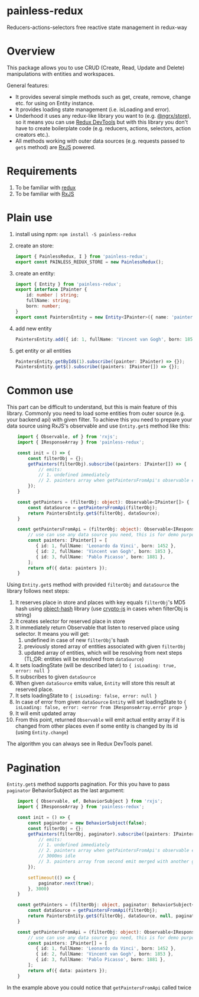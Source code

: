 # painless-redux
Reducers-actions-selectors free reactive state management in redux-way

# Overview
This package allows you to use CRUD (Create, Read, Update and Delete) manipulations with entities and workspaces.

General features:
- It provides several simple methods such as get, create, remove, change etc. for using on Entity instance.
- It provides loading state management (i.e. isLoading and error).
- Underhood it uses any redux-like library you want to (e.g. [@ngrx/store](https://github.com/ngrx/platform)), so it means you can use [Redux DevTools](https://chrome.google.com/webstore/detail/redux-devtools/lmhkpmbekcpmknklioeibfkpmmfibljd?hl=ru) but with this library you don't have to create boilerplate code (e.g. reducers, actions, selectors, action creators etc.).
- All methods working with outer data sources (e.g. requests passed to `get$` method) are [RxJS](https://github.com/ReactiveX/rxjs) powered.

# Requirements
1. To be familiar with [redux](https://github.com/reduxjs/redux)
2. To be familiar with [RxJS](https://github.com/ReactiveX/rxjs)

# Plain use

1. install using npm:
	`npm install -S painless-redux`

2. create an store:
    ```typescript
	import { PainlessRedux, I } from 'painless-redux';
    export const PAINLESS_REDUX_STORE = new PainlessRedux();
    ```

2. create an entity:
	```typescript
	import { Entity } from 'painless-redux';
	export interface IPainter {
		id: number | string;
		fullName: string;
		born: number;
	}
	export const PaintersEntity = new Entity<IPainter>({ name: 'painters' });
	```

3. add new entity
    ```typescript
   PaintersEntity.add({ id: 1, fullName: 'Vincent van Gogh', born: 1853 });
    ```
4. get entity or all entities
    ```typescript
    PaintersEntity.getById$(1).subscribe((painter: IPainter) => {});
    PaintersEntity.get$().subscribe((painters: IPainter[]) => {});
    ```
# Common use

This part can be difficult to understand, but this is main feature of this library.
Commonly you need to load some entities from outer source (e.g. your backend api) with given filter. To achieve this you need to prepare your data source using RxJS's observable and use `Entity.get$` method like this:


```typescript
    import { Observable, of } from 'rxjs';
    import { IResponseArray } from 'painless-redux';

    const init = () => {
        const filterObj = {};
        getPainters(filterObj).subscribe((painters: IPainter[]) => {
            // emits:
            // 1. undefined immediately
            // 2. painters array when getPaintersFromApi's observable emits.
        });
    }

    const getPainters = (filterObj: object): Observable<IPainter[]> {
        const dataSource = getPaintersFromApi(filterObj);
        return PaintersEntity.get$(filterObj, dataSource);
    }

    const getPaintersFromApi = (filterObj: object): Observable<IResponseArray<IPainter>> => {
        // use can use any data source you need, this is for demo purposes.
        const painters: IPainter[] = [
           { id: 1, fullName: 'Leonardo da Vinci', born: 1452 },
           { id: 2, fullName: 'Vincent van Gogh', born: 1853 },
           { id: 3, fullName: 'Pablo Picasso', born: 1881 },
        ];
        return of({ data: painters });
    }
```

Using `Entity.get$` method with provided `filterObj` and `dataSource` the library follows next steps:
1. It reserves place in store and places with key equals `filterObj`'s MD5 hash using [object-hash](https://github.com/puleos/object-hash/) library (use [crypto-js](https://github.com/brix/crypto-js) in cases when filterObj is string)
2. It creates selector for reserved place in store
3. It immediately return Observable that listen to reserved place using selector. It means you will get:
   1. undefined in case of new `filterObj`'s hash
   2. previously stored array of entities associated with given `filterObj`
   3. updated array of entities, which will be resolving from next steps (TL;DR: entities will be resolved from `dataSource`)
4. It sets loadingState (will be described later) to `{ isLoading: true, error: null }`
5. It subscribes to given `dataSource`
6. When given `dataSource` emits value, `Entity` will store this result at reserved place.
7. It sets loadingState to `{ isLoading: false, error: null }`
8. In case of error from given `dataSource` `Entity` will set loadingState to `{ isLoading: false, error: <error from IResponseArray.error prop> }`
9. It will emit updated array
10. From this point, returned `Observable` will emit actual entity array if it is changed from other places even if some entity is changed by its id (using `Entity.change`)

The algorithm you can always see in Redux DevTools panel.

# Pagination

`Entity.get$` method supports pagination. For this you have to pass `paginator` BehaviorSubject as the last argument:

```typescript
    import { Observable, of, BehaviorSubject } from 'rxjs';
    import { IResponseArray } from 'painless-redux';

    const init = () => {
        const paginator = new BehaviorSubject(false);
        const filterObj = {};
        getPainters(filterObj, paginator).subscribe((painters: IPainter[]) => {
            // emits:
            // 1. undefined immediately
            // 2. painters array when getPaintersFromApi's observable emits.
            // 3000ms idle
            // 3. painters array from second emit merged with another getPaintersFromApi's observable emits.
        });

        setTimeout(() => {
            paginator.next(true);
        }, 3000)
    }

    const getPainters = (filterObj: object, paginator: BehaviorSubject<boolean>): Observable<IPainter[]> {
        const dataSource = getPaintersFromApi(filterObj);
        return PaintersEntity.get$(filterObj, dataSource, null, paginator);
    }

    const getPaintersFromApi = (filterObj: object): Observable<IResponseArray<IPainter>> => {
        // use can use any data source you need, this is for demo purposes.
        const painters: IPainter[] = [
           { id: 1, fullName: 'Leonardo da Vinci', born: 1452 },
           { id: 2, fullName: 'Vincent van Gogh', born: 1853 },
           { id: 3, fullName: 'Pablo Picasso', born: 1881 },
        ];
        return of({ data: painters });
    }

```

In the example above you could notice that `getPaintersFromApi` called twice
